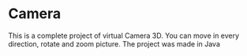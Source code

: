 # Camera
This is a complete project of virtual Camera 3D. You can move in every direction, rotate and zoom picture.  The project was made in Java
